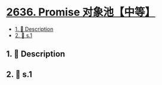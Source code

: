 # [2636. Promise 对象池【中等】](https://github.com/tnotesjs/TNotes.leetcode/tree/main/notes/2636.%20Promise%20%E5%AF%B9%E8%B1%A1%E6%B1%A0%E3%80%90%E4%B8%AD%E7%AD%89%E3%80%91)

<!-- region:toc -->

- [1. 📝 Description](#1--description)
- [2. 🎯 s.1](#2--s1)

<!-- endregion:toc -->

## 1. 📝 Description

<!-- ::: details [leetcode](https://leetcode.cn/problems/promise-pool)

::: -->

## 2. 🎯 s.1

```

```
